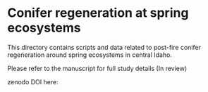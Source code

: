 # Conifer regeneration at spring ecosystems
This directory contains scripts and data related to post-fire conifer regeneration around spring ecosystems in central Idaho.

Please refer to the manuscript for full study details (In review)

zenodo DOI here:
